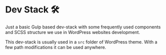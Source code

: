 # Dev Stack 🛠

Just a basic Gulp based dev-stack with some frequently used components and SCSS structure we use in WordPress websites development.

This dev-stack is usually used in a `src` folder of WordPress theme. With a few path modifications it can be used anywhere.

